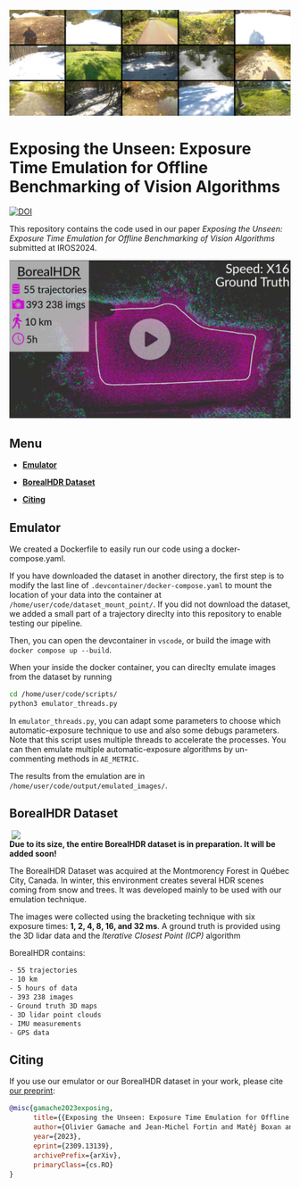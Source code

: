 <p float="center">
  <img src="figures_readme/samples_dataset.jpg" width="1000" />
</p>

# Exposing the Unseen: Exposure Time Emulation for Offline Benchmarking of Vision Algorithms

[![DOI](https://zenodo.org/badge/DOI/10.48550/arxiv.2309.110718.svg)](https://doi.org/10.48550/arXiv.2309.13139)

This repository contains the code used in our paper *Exposing the Unseen: Exposure Time Emulation for Offline Benchmarking of Vision Algorithms* submitted at IROS2024. 

[![Exposing the Unseen](figures_readme/thumbnail_video.jpg)](https://youtu.be/btkO12L6AYs)


## Menu

  - [**Emulator**](#emulator)

  - [**BorealHDR Dataset**](#borealhdr-dataset)

  - [**Citing**](#citing)


## Emulator

We created a Dockerfile to easily run our code using a docker-compose.yaml.

If you have downloaded the dataset in another directory, the first step is to modify the last line of `.devcontainer/docker-compose.yaml` to mount the location of your data into the container at `/home/user/code/dataset_mount_point/`. If you did not download the dataset, we added a small part of a trajectory direclty into this repository to enable testing our pipeline.

Then, you can open the devcontainer in `vscode`, or build the image with `docker compose up --build`.

When your inside the docker container, you can direclty emulate images from the dataset by running

```bash
cd /home/user/code/scripts/
python3 emulator_threads.py
```
In `emulator_threads.py`, you can adapt some parameters to choose which automatic-exposure technique to use and also some debugs parameters. Note that this script uses multiple threads to accelerate the processes. You can then emulate multiple automatic-exposure algorithms by un-commenting methods in `AE_METRIC`.

The results from the emulation are in `/home/user/code/output/emulated_images/`.

## BorealHDR Dataset

<img align="right" src="figures_readme/dataset_acquisition.gif" width="500" height="" />

**Due to its size, the entire BorealHDR dataset is in preparation. It will be added soon!**

The BorealHDR Dataset was acquired at the Montmorency Forest in Québec City, Canada.
In winter, this environment creates several HDR scenes coming from snow and trees.
It was developed mainly to be used with our emulation technique.

The images were collected using the bracketing technique with six exposure times: **1, 2, 4, 8, 16, and 32 ms**.
A ground truth is provided using the 3D lidar data and the *Iterative Closest Point (ICP)* algorithm 

BorealHDR contains:

    - 55 trajectories
    - 10 km
    - 5 hours of data
    - 393 238 images
    - Ground truth 3D maps
    - 3D lidar point clouds
    - IMU measurements
    - GPS data


## Citing

If you use our emulator or our BorealHDR dataset in your work, please cite [our preprint](https://doi.org/10.48550/arXiv.2309.13139):

```bibtex
@misc{gamache2023exposing,
      title={{Exposing the Unseen: Exposure Time Emulation for Offline Benchmarking of Vision Algorithms}}, 
      author={Olivier Gamache and Jean-Michel Fortin and Matěj Boxan and Maxime Vaidis and François Pomerleau and Philippe Giguère},
      year={2023},
      eprint={2309.13139},
      archivePrefix={arXiv},
      primaryClass={cs.RO}
}
```
